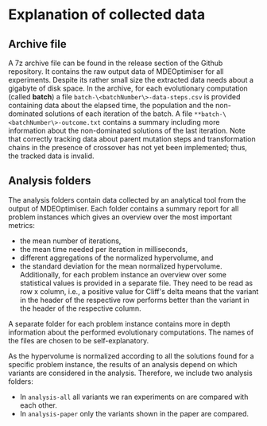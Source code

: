 # Explanation of collected data

## Archive file
A 7z archive file can be found in the release section of the Github repository. It contains the raw output data of MDEOptimiser for all experiments. Despite its rather small size the extracted data needs about a gigabyte of disk space.
In the archive, for each evolutionary computation (called **batch**) a file `batch-\<batchNumber\>-data-steps.csv` is provided containing data about the elapsed time, the population and the non-dominated solutions of each iteration of the batch.
A file `**batch-\<batchNumber\>-outcome.txt` contains a summary including more information about the non-dominated solutions of the last iteration. Note that correctly tracking data about parent mutation steps and transformation chains in the presence of crossover has not yet been implemented; thus, the tracked data is invalid.

## Analysis folders
The analysis folders contain data collected by an analytical tool from the output of MDEOptimiser.
Each folder contains a summary report for all problem instances which gives an overview over the most important metrics:
- the mean number of iterations,
- the mean time needed per iteration in milliseconds,
- different aggregations of the normalized hypervolume, and
- the standard deviation for the mean normalized hypervolume.
Additionally, for each problem instance an overview over some statistical values is provided in a separate file. They need to be read as row x column, i.e., a positive value for Cliff's delta means that the variant in the header of the respective row performs better than the variant in the header of the respective column.

A separate folder for each problem instance contains more in depth information about the performed evolutionary computations. The names of the files are chosen to be self-explanatory.

As the hypervolume is normalized according to all the solutions found for a specific problem instance, the results of an analysis depend on which variants are considered in the analysis.
Therefore, we include two analysis folders:
- In `analysis-all` all variants we ran experiments on are compared with each other.
- In `analysis-paper` only the variants shown in the paper are compared.
